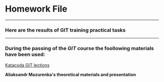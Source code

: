 # Homework File
---
### Here are the results of GIT training practical tasks



---

### During the passing of the _**GIT**_ course the foollowing materials have been used:

[Katacoda GIT lections](https://www.katacoda.com/courses/git)

**Aliaksandr Mazurenka's theoretical materials and presentation**

